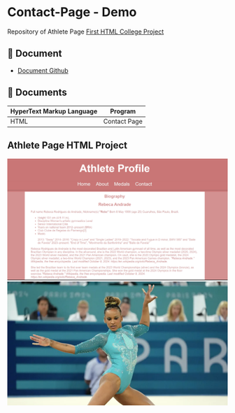 # Contact-Page - Demo


Repository of Athlete Page
[First HTML College Project](https://lizzytrevisan.github.io/website-demo/contact.html)



## 📑 Document
- [Document Github](https://lizzytrevisan.github.io/website-demo/contact.html)

## 📔 Documents

| HyperText Markup Language | Program |
| ------- | ------------ |
| HTML |   Contact Page|



## Athlete Page HTML Project
![Screenshot 2024-07-22 131710.png](https://raw.githubusercontent.com/LizzyTrevisan/Athlete-Page/refs/heads/main/Screenshot%202024-10-18%20174514.png)
![Screenshot 2024-07-22 131710.png](https://raw.githubusercontent.com/LizzyTrevisan/Athlete-Page/refs/heads/main/pictures/Rebecca%20Andrade.webp)
